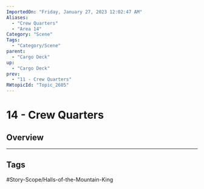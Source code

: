 ```yaml
---
ImportedOn: "Friday, January 27, 2023 12:02:47 AM"
Aliases:
  - "Crew Quarters"
  - "Area 14"
Category: "Scene"
Tags:
  - "Category/Scene"
parent:
  - "Cargo Deck"
up:
  - "Cargo Deck"
prev:
  - "11 - Crew Quarters"
RWtopicId: "Topic_2605"
---
```

# 14 - Crew Quarters
## Overview

---
## Tags
#Story-Scope/Halls-of-the-Mountain-King

